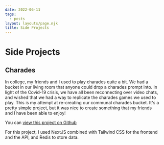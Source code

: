 ```yaml
---
date: 2022-06-11
tags:
  - posts
layout: layouts/page.njk
title: Side Projects
---
```

# Side Projects

## Charades

In college, my friends and I used to play charades quite a bit. We had a bucket in our living room that anyone could drop a charades prompt into. In light of the Covid-19 crisis, we have all been reconnecting over video chats, and wished that we had a way to replicate the charades games we used to play. This is my attempt at re-creating our communal charades bucket. It's a pretty simple project, but it was nice to create something that my friends and I have been able to enjoy!

You can [view this project on Github](https://github.com/smmaci/charades)

For this project, I used NextJS combined with Tailwind CSS for the frontend and the API, and Redis to store data.